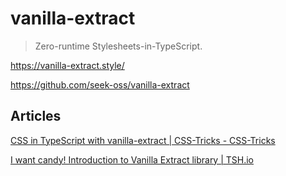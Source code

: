 # vanilla-extract

> Zero-runtime Stylesheets-in-TypeScript.

<https://vanilla-extract.style/>

<https://github.com/seek-oss/vanilla-extract>

## Articles

[CSS in TypeScript with vanilla-extract | CSS-Tricks - CSS-Tricks](https://css-tricks.com/css-in-typescript-with-vanilla-extract/)

[I want candy! Introduction to Vanilla Extract library | TSH.io](https://tsh.io/blog/vanilla-extract-library/)

